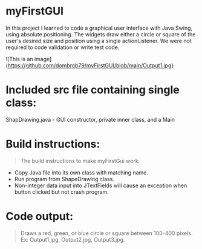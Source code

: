 # myFirstGUI
In this project I learned to code a graphical user interface with Java Swing, using absolute positioning. The widgets draw either a circle or square of the user's desired size and position using a single actionListener. We were not required to code validation or write test code.

![This is an image](https://github.com/dombrob79/myFirstGUI/blob/main/Output1.jpg}

# Included src file containing single class:
ShapDrawing.java -  GUI constructor, private inner class, and a Main

# Build instructions:
> The build instructions to make myFirstGui work.
- Copy Java file into its own class with matching name.
- Run program from ShapeDrawing class.
- Non-integer data input into JTextFields will cause an exception when button clicked but not crash program.  

# Code output:
> Draws a red, green, or blue circle or square between 100-400 pixels. Ex: Output1.jpg, Output2.jpg, Output3.jpg.
